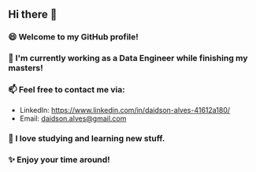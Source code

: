 ## Hi there 👋

### 😄 Welcome to my GitHub profile!

### 🔭 I'm currently working as a Data Engineer while finishing my masters!
### 📫 Feel free to contact me via:
* LinkedIn: https://www.linkedin.com/in/daidson-alves-41612a180/
* Email: daidson.alves@gmail.com

### 🌱 I love studying and learning new stuff.
### ✨ Enjoy your time around!
